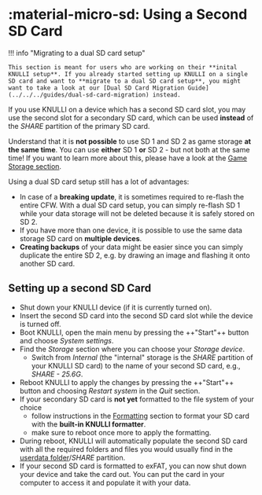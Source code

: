 # :material-micro-sd: Using a Second SD Card

!!! info "Migrating to a dual SD card setup"

    This section is meant for users who are working on their **inital KNULLI setup**. If you already started setting up KNULLI on a single SD card and want to **migrate to a dual SD card setup**, you might want to take a look at our [Dual SD Card Migration Guide](../../../guides/dual-sd-card-migration) instead.


If you use KNULLI on a device which has a second SD card slot, you may use the second slot for a secondary SD card, which can be used **instead** of the *SHARE* partition of the primary SD card.

Understand that it is **not possible** to use SD 1 and SD 2 as game storage **at the same time**. You can use **either** SD 1 **or** SD 2 - but not both at the same time! If you want to learn more about this, please have a look at the [Game Storage section](../game-storage).

Using a dual SD card setup still has a lot of advantages:

* In case of a **breaking update**, it is sometimes required to re-flash the entire CFW. With a dual SD card setup, you can simply re-flash SD 1 while your data storage will not be deleted because it is safely stored on SD 2.
* If you have more than one device, it is possible to use the same data storage SD card on **multiple devices**.
* **Creating backups** of your data might be easier since you can simply duplicate the entire SD 2, e.g. by drawing an image and flashing it onto another SD card.

## Setting up a second SD Card

* Shut down your KNULLI device (if it is currently turned on).
* Insert the second SD card into the second SD card slot while the device is turned off.
* Boot KNULLI, open the main menu by pressing the ++"Start"++ button and choose *System settings*.
* Find the *Storage* section where you can choose your *Storage device*.
    * Switch from *Internal* (the "internal" storage is the *SHARE* partition of your KNULLI SD card) to the name of your second SD card, e.g., *SHARE - 25.6G*.
* Reboot KNULLI to apply the changes by pressing the ++"Start"++ button and choosing *Restart system* in the *Quit* section.
* If your secondary SD card is **not yet** formatted to the file system of your choice
    * follow instructions in the [Formatting](../formatting) section to format your SD card with the **built-in KNULLI formatter**.
    * make sure to reboot once more to apply the formatting.
* During reboot, KNULLI will automatically populate the second SD card with all the required folders and files you would usually find in the [userdata folder](../game-storage)/*SHARE* partition.
* If your second SD card is formatted to exFAT, you can now shut down your device and take the card out. You can put the card in your computer to access it and populate it with your data.
